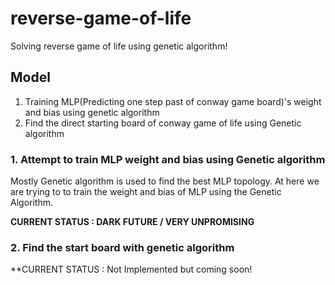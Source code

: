 # reverse-game-of-life

Solving reverse game of life using genetic algorithm!

## Model 
1. Training MLP(Predicting one step past of conway game board)'s weight and bias using genetic algorithm
2. Find the direct starting board of conway game of life using Genetic algorithm

### 1. Attempt to train MLP weight and bias using Genetic algorithm 

Mostly Genetic algorithm is used to find the best MLP topology.
At here we are trying to to train the weight and bias of MLP using the Genetic Algorithm.

**CURRENT STATUS : DARK FUTURE / VERY UNPROMISING**

### 2. Find the start board with genetic algorithm

**CURRENT STATUS : Not Implemented but coming soon!
